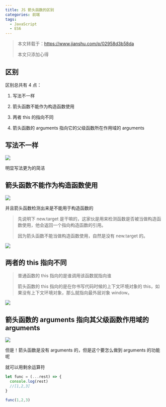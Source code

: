 ```yaml
---
title: JS 箭头函数的区别
categories: 前端
tags:
  - JavaScript
  - ES6
---
```

> 本文转载于：https://www.jianshu.com/p/02958d3b58da
>
> 本文只添加心得

## 区别

区别总共有 4 点：

1. 写法不一样

3. 箭头函数不能作为构造函数使用

4. 两者 this 的指向不同

5. 箭头函数的 arguments 指向它的父级函数所在作用域的 arguments



## 写法不一样

![](https://txy-tc-ly-1256104767.cos.ap-guangzhou.myqcloud.com/16021827-39c9fca447ea83b3.png)

明显写法更为的简洁

## 箭头函数不能作为构造函数使用

![](https://txy-tc-ly-1256104767.cos.ap-guangzhou.myqcloud.com/16021827-f861d69b3ebe9233.png)

并且箭头函数检测出来是不能用于构造函数的

> 先说明下 new.target 是干嘛的，这家伙是用来检测函数是否被当做构造函数使用，他会返回一个指向构造函数的引用。
>
> 因为箭头函数不能当做构造函数使用，自然是没有 new.target 的。

![](https://txy-tc-ly-1256104767.cos.ap-guangzhou.myqcloud.com/16021827-c5b6b745bb9eec63.png)

## 两者的 this 指向不同

> 普通函数的 this 指向的是谁调用该函数就指向谁
>
> 箭头函数的 this 指向的是在你书写代码时候的上下文环境对象的 this，如果没有上下文环境对象，那么就指向最外层对象 window。

![](https://txy-tc-ly-1256104767.cos.ap-guangzhou.myqcloud.com/16021827-bbd21fc63a929fe7.png)

## 箭头函数的 arguments 指向其父级函数作用域的 arguments

![](https://txy-tc-ly-1256104767.cos.ap-guangzhou.myqcloud.com/16021827-808506906716ac37.jpg)

但是！箭头函数是没有 arguments 的，但是这个要怎么做到 arguments 的功能呢

就可以用剩余运算符

```js
let func = (...rest) => {
  console.log(rest)
  //[1,2,3]
}

func(1,2,3)
```

